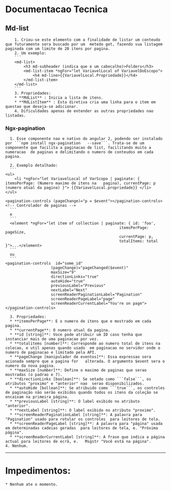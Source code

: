 # Documentacao Tecnica
## Md-list
		1. Criou-se este elemento com a finalidade de listar um conteudo que futuramente sera buscado por um  metedo get, fazendo sua listagem paginada com um limite de 20 itens por pagina.  
		2. Um exemplo:  
		```
		<md-list>
			<h3 md-subheader (indica que e um cabecalho)>Folders</h3>
			<md-list-item *ngFor="let VariavelLocal of VariavelDoEscopo">
				<h4 md-line>{{VariavelLocal.Propriedade}}</h4>
			</md-list-item>
		</md-list>
		```
		3. Propriedades:  
		* **MdList** : Inicia a lista de itens.  
		* **MdListItem** : Esta diretiva cria uma linha para o item em questao que deseja-se adicionar.  
		4. Dificuldades apenas de entender as outras propriedades nao listadas.  
        
### Ngx-pagination 
	  1. Esse componente nao e nativo do angular 2, podendo ser instalado por ```npm install ngx-pagination   --save```. Trata-se de um componente que facilita a paginacao de list, facilitando muito a numeracao  de paginas e delimitando o numero de conteudos em cada pagina.  

	  2. Exemplo detalhado:  
	  ```
	<ul>
		<li *ngFor="let VariavelLocal of VarScopo | paginate: { itemsPerPage: (Numero maximo de itens na   pagina), currentPage: p (numero atual da pagina) }"> {{VariavelLocal.propriedade}} </li>
	</ul>
               
    <pagination-controls (pageChange)="p = $event"></pagination-controls> <!-- Controlador de paginas -->
	  ```
	  e  
	  ```
	  <element *ngFor="let item of collection | paginate: { id: 'foo',
                                                      itemsPerPage: pageSize,
                                                      currentPage: p,
                                                      totalItems: total }">...</element>
	  ```  
	  ou  
	  ```
	<pagination-controls  id="some_id"
						(pageChange)="pageChanged($event)"
						maxSize="9"
						directionLinks="true"
						autoHide="true"
						previousLabel="Previous"
						nextLabel="Next"
						screenReaderPaginationLabel="Pagination"
						screenReaderPageLabel="page"
						screenReaderCurrentLabel="You're on page">
	</pagination-controls>
	  ```  
	  3. Propriedades:
	  * **itemsPerPage**: E o numero de itens que e mostrado em cada pagina.  
	  * **currentPage**: O numero atual da pagina.  
	  * **id [string]**: Voce pode atribuir um ID caso tenha que instanciar mais de uma paginacao por vez.  
	  * **totalitems [number]**: Corresponde ao numero total de itens na colecao, e util apenas quando usado  em paginacao no servidor onde o numero de paginacao e limitado pela API.
	  * **pageChange [manipulador de eventos]**: Essa expressao sera acionada sempre que a pagina for   alterada. O argumento $event sera o numero da nova pagina.
	  * **maxSize [number]**: Define o maximo de paginas que serao mostradas (o padrao e 7).
	  * **directionLinks [boolean]**: Se setado como ```false```, os atributos "proximo" e "anterior" nao  serao disponibilizados.
	  * **autoHide [bollean]**: Se atribuido como ```true```, os controles de paginação não serão exibidos quando todos os itens da coleção se encaixam na primeira página.  
	  * **previousLabel [string]**: O label exibido no atributo "anterior".  
	  * **nextLabel [string]**: O label exibido no atributo "proximo".  
	  * **screenReaderPaginationLabel [string]**: A palavra para "Pagination" usado para rotular os controles  para leitores de tela.  
	  * **screenReaderPageLabel [string]**: A palavra para "página" usada em determinadas cadeias geradas  para leitores de tela, e. "Próxima página".  
	  * **screenReaderCurrentLabel [string]**: A frase que indica a página actual para leitores de ecrã, e.   Msgstr "Você está na página".
	4. Nenhum.	 
---
# Impedimentos:
    * Nenhum ate o momento.